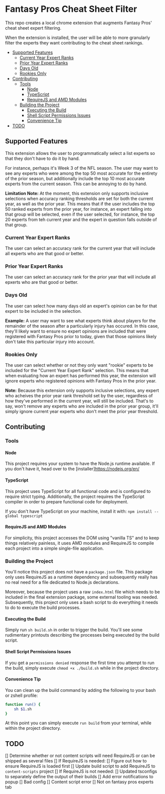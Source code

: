 # Fantasy Pros Cheat Sheet Filter

This repo creates a local chrome extension that augments Fantasy Pros' cheat sheet expert filtering.

When the extension is installed, the user will be able to more granularly filter the experts they want contributing
to the cheat sheet rankings.

- [Supported Features](#supported-features)
  - [Current Year Expert Ranks](#current-year-expert-ranks)
  - [Prior Year Expert Ranks](#prior-year-expert-ranks)
  - [Days Old](#days-old)
  - [Rookies Only](#rookies-only)
- [Contributing](#contributing)
  - [Tools](#tools)
    - [Node](#node)
    - [TypeScript](#typescript)
    - [RequireJS and AMD Modules](#requirejs-and-amd-modules)
  - [Building the Project](#building-the-project)
    - [Executing the Build](#executing-the-build)
    - [Shell Script Permissions Issues](#shell-script-permissions-issues)
    - [Convenience Tip](#convenience-tip)
- [TODO](#todo)

## Supported Features

This extension allows the user to programmatically select a list experts so that they don't have to do it by hand.

For instance, perhaps it's Week 3 of the NFL season. The user may want to see any experts who were among the top 50 most accurate
for the entirety of the prior season, but additionally include the top 10 most accurate experts from the current season. This
can be annoying to do by hand.

**Limitation Note:** At the moment, this extension only supports inclusive selections when accuracy ranking thresholds are set for both the current
year, as well as the prior year. This means that if the user includes the top 50 ranked experts from the prior year, for instance, an expert
falling into that group will be selected, even if the user selected, for instance, the top 20 experts from teh current year and the expert in
question falls outside of that group.

### Current Year Expert Ranks

The user can select an accuracy rank for the current year that will include all experts who are that good or better.

### Prior Year Expert Ranks

The user can select an accuracy rank for the prior year that will include all epxerts who are that good or better.

### Days Old

The user can select how many days old an expert's opinion can be for that expert to be included in the selection.

**Example:** A user may want to see what experts think about players for the remainder of the season after a particularly injury has occured.
In this case, they'll likely want to ensure no expert opinions are included that were registered with Fantasy Pros prior to today, given that
those opinions likely don't take this particular injury into account.

### Rookies Only

The user can select whether or not they only want "rookie" experts to be included for the "Current Year Expert Rank" selection. This means that
when evaluating how an expert has performed this year, the extension will ignore experts who registered opinions with Fantasy Pros in the prior year.

**Note:** Because this extension only supports inclusive selections, any expert who acheives the prior year rank threshold set by the user,
regardless of how they've performed in the current year, will still be included. That's to say, won't remove any experts who are included in
the prior year group, it'll simply ignore current year experts who don't meet the prior year threshold.

## Contributing

### Tools

#### Node

This project requires your system to have the Node.js runtime available. If you don't have it, head over to the [installer]<https://nodejs.org/en/>

#### TypeScript

This project uses TypeScript for all functional code and is configured to require strict typing. Additionally, the project requires the
TypeScript compiler in order to prepare functional code for deployment.

If you don't have TypeScript on your machine, install it with:
`npm install --global typescript`

#### RequireJS and AMD Modules

For simplicity, this project accesses the DOM using "vanilla TS" and to keep things relatively painless, it uses AMD modules and RequireJS to compile each
project into a simple single-file application.

### Building the Project

You'll notice this project does not have a `package.json` file. This package only uses RequireJS as a runtime dependency and subsequently really has no real need for a file
dedicated to Node.js declarations.

Moreover, because the project uses a raw `index.html` file which needs to be included in the final extension package, some
external tooling was needed. Subsequently, this project only uses a bash script to do everything it needs to do to execute the build processes.

#### Executing the Build

Simply run `sh build.sh` in order to trigger the build. You'll see some rudimentary printouts describing the processes being executed by the build script.

#### Shell Script Permissions Issues

If you get a `permissions denied` response the first time you attempt to run the build, simply execute `chmod +x ./build.sh` while in the project directory.

#### Convenience Tip

You can clean up the build command by adding the following to your bash or zshell profile:

```sh
function run() {
    sh $1.sh
}
```

At this point you can simply execute `run build` from your terminal, while within the project directory.

## TODO

[] Determine whether or not content scripts will need RequireJS or can be shipped as several files
    [] If RequireJS is needed:
        [] Figure out how to ensure RequireJS is loaded first
        [] Update build script to add RequireJS to `content-scripts` project
    [] If RequireJS is not needed:
        [] Updated tsconfigs to separately define the output of their builds
[] Add error notifications to popup
    [] Bad config
    [] Content script error
    [] Not on fantasy pros experts tab
